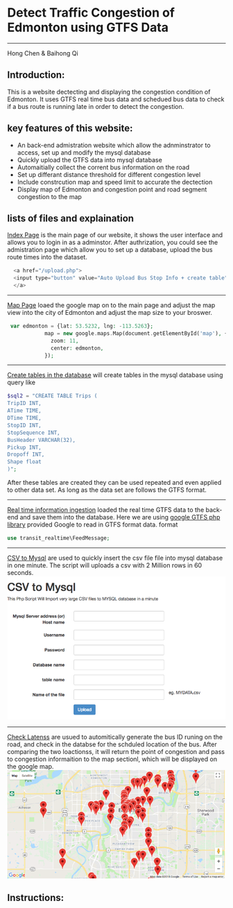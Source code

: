 # Detect Traffic Congestion of Edmonton using GTFS Data
***
Hong Chen & Baihong Qi

## Introduction:
This is a website dectecting and displaying the congestion condition of Edmonton. It uses GTFS real time bus 
data and schedued bus data to check if a bus route is running late in order to detect the congestion. 

## key features of this website:
* An back-end admistration website which allow the adnminstrator to access, set up and modify the mysql database
* Quickly upload the GTFS data into mysql database
* Automaitially collect the corrent bus information on the road
* Set up differant distance threshold for different congestion level
* Include constrcution map and speed limit to accurate the dectection
* Display map of Edmonton and congestion point and road segment congestion to the map


## lists of files and explaination
[Index Page](https://github.com/BaihongQi/RealTime-Traffic/blob/master/index.php) is the main page of our 
website, it shows the user interface and allows you to login in as a adminstor. After authrization, you could
see the admistration page which allow you to set up a database, upload the bus route times into the dataset. 

```php
  <a href="/upload.php">
  <input type="button" value="Auto Upload Bus Stop Info + create table" />
  </a>
```
***
[Map Page](https://github.com/BaihongQi/RealTime-Traffic/blob/master/map.php) loaed the google map on to the main page
and adjust the map view into the city of Edmonton and adjust the map size to your broswer.
```php
 var edmonton = {lat: 53.5232, lng: -113.5263};
            map = new google.maps.Map(document.getElementById('map'), {
              zoom: 11,
              center: edmonton,
            });

```

***
[Create tables in the database](https://github.com/BaihongQi/RealTime-Traffic/blob/master/upload.php) will create tables in 
the mysql database using query like
```php
$sql2 = "CREATE TABLE Trips (
TripID INT,
ATime TIME,
DTime TIME,
StopID INT,
StopSequence INT,
BusHeader VARCHAR(32),
Pickup INT,
Dropoff INT,
Shape float
)";
```
After these tables are created they can be used repeated and even applied to other data set. As long as the data set are 
follows the GTFS format.

***
[Real time information ingestion](https://github.com/BaihongQi/RealTime-Traffic/blob/master/pb.php) loaded the real time
GTFS data to the back-end and save them into the database. Here we are using [google GTFS php library](https://github.com/google/gtfs-realtime-bindings-php) provided Google to read in GTFS format data.
format 
```php
use transit_realtime\FeedMessage;
```
***
[CSV to Mysql](https://github.com/BaihongQi/RealTime-Traffic/blob/master/csv2sql.php) are used to quickly insert the csv file
file into mysql database in one minute. The script will uploads a csv with 2 Million rows in 60 seconds.
![alt text](https://github.com/BaihongQi/RealTime-Traffic/blob/master/Screen%20Shot%202018-05-01%20at%2012.06.09%20AM.png)


***
[Check Latenss](https://github.com/BaihongQi/RealTime-Traffic/blob/master/check_lateness.php) are usued to automitically generate
the bus ID runing on the road, and check in the databse for the schduled location of the bus. After comparing the two loactionss, it
will return the point of congestion and pass to congestion informaition to the map sectionl, which will be displayed on the google map.
![alt text](https://github.com/BaihongQi/RealTime-Traffic/blob/master/Screen%20Shot%202018-05-01%20at%2012.30.04%20AM.png)

## Instructions:


